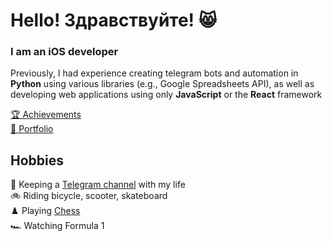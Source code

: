 # Hello! Здравствуйте! 😸

### I am an iOS developer

Previously, I had experience creating telegram bots and automation in **Python** using various libraries (e.g., Google Spreadsheets API), as well as developing web applications using only **JavaScript** or the **React** framework

[🏆 Achievements](/Achievements/README.md)<br>
[💼 Portfolio](/Portfolio/README.md)

## Hobbies
📙 Keeping a [Telegram channel](https://t.me/journaler) with my life<br>
🚲 Riding bicycle, scooter, skateboard<br>
♟️ Playing [Chess](https://www.chess.com/member/egbad)<br>
🏎 Watching Formula 1
